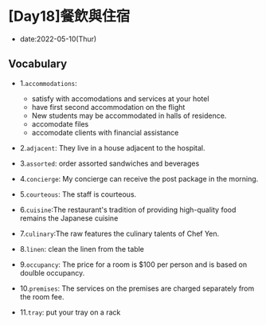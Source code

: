 # [Day18]餐飲與住宿

* date:2022-05-10(Thur)

## Vocabulary

* 1.`accommodations`: 
    * satisfy with accomodations and services at your hotel
    * have first second accommodation on the flight
    * New students may be accommodated in halls of residence.
    * accomodate files
    * accomodate clients with financial assistance


* 2.`adjacent`: They live in a house adjacent to the hospital.

* 3.`assorted`: order assorted sandwiches and beverages

* 4.`concierge`: My concierge can receive the post package in the morning.

* 5.`courteous`: The staff is courteous.

* 6.`cuisine`:The restaurant's tradition of providing high-quality food remains the Japanese cuisine

* 7.`culinary`:The raw features the culinary talents of Chef Yen.

* 8.`linen`: clean the linen from the table

* 9.`occupancy`: The price for a room is $100 per person and is based on doulble occupancy.

* 10.`premises`: The services on the premises are charged separately from the room fee.

* 11.`tray`: put your tray on a rack
